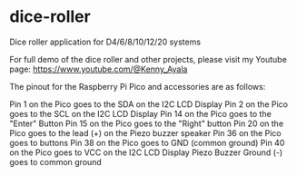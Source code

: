 # dice-roller
Dice roller application for D4/6/8/10/12/20 systems

For full demo of the dice roller and other projects, please visit my Youtube page:
https://www.youtube.com/@Kenny_Ayala

The pinout for the Raspberry Pi Pico and accessories are as follows:

Pin 1 on the Pico goes to the SDA on the I2C LCD Display
Pin 2 on the Pico goes to the SCL on the I2C LCD Display
Pin 14 on the Pico goes to the "Enter" Button
Pin 15 on the Pico goes to the "Right" button
Pin 20 on the Pico goes to the lead (+) on the Piezo buzzer speaker
Pin 36 on the Pico goes to buttons 
Pin 38 on the Pico goes to GND (common ground)
Pin 40 on the Pico goes to VCC on the I2C LCD Display
Piezo Buzzer Ground (-) goes to common ground

